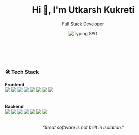 <h1 align="center">Hi 👋, I'm Utkarsh Kukreti</h1>
<p align="center">
  Full Stack Developer
</p>

<p align="center">
  <img src="https://readme-typing-svg.demolab.com?font=Fira+Code&weight=600&pause=500&color=018E42&center=true&vCenter=true&width=900&lines=Frontend-first+Full+Stack+Developer;React+%7C+TypeScript+%7C+Node.js+%7C+PostgreSQL+%7C+More...;Always+Learning+and+Building+Things+🚀" alt="Typing SVG" />
</p>

<br><br>
<br><br>

### 🛠️ Tech Stack


<strong>Frontend</strong>
<br>
  <img src="https://img.shields.io/badge/-React-61DAFB?style=flat&logo=react&logoColor=black" />
  <img src="https://img.shields.io/badge/-TypeScript-3178C6?style=flat&logo=typescript&logoColor=white" />
  <img src="https://img.shields.io/badge/-Redux_Toolkit-764ABC?style=flat&logo=redux&logoColor=white" />
  <img src="https://img.shields.io/badge/-Jest-C21325?style=flat&logo=jest&logoColor=white" />
  <img src="https://img.shields.io/badge/-RTL-E33332?style=flat&logo=testing-library&logoColor=white" />
  <img src="https://img.shields.io/badge/-Vitest-6E9F18?style=flat" />
  <img src="https://img.shields.io/badge/-Cypress-17202C?style=flat&logo=cypress&logoColor=white" />
  <img src="https://img.shields.io/badge/-Playwright-2EAD33?style=flat&logo=playwright&logoColor=white" />  
<br><br>
<strong>Backend</strong>
<br>
  <img src="https://img.shields.io/badge/-Node.js-339933?style=flat&logo=nodedotjs&logoColor=white" />
  <img src="https://img.shields.io/badge/-NestJS-E0234E?style=flat&logo=nestjs&logoColor=white" />
  <img src="https://img.shields.io/badge/-PostgreSQL-4169E1?style=flat&logo=postgresql&logoColor=white" />
  <img src="https://img.shields.io/badge/-MongoDB-47A248?style=flat&logo=mongodb&logoColor=white" />
  <img src="https://img.shields.io/badge/-Prisma-2D3748?style=flat&logo=prisma&logoColor=white" />
  <img src="https://img.shields.io/badge/-Docker-2496ED?style=flat&logo=docker&logoColor=white" />
  <img src="https://img.shields.io/badge/-Kubernetes-326CE5?style=flat&logo=kubernetes&logoColor=white" />
<br><br>

<p align="center">
  <i>“Great software is not built in isolation.”</i>
</p>

<!---
fs-projects/fs-projects is a ✨ special ✨ repository because its `README.md` (this file) appears on your GitHub profile.
You can click the Preview link to take a look at your changes.
--->
